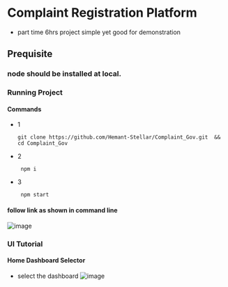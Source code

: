 # Complaint Registration Platform
- part time 6hrs project simple yet good for demonstration

## Prequisite
### node should be installed at local.
### Running Project
#### Commands
- 1 
    ```
    git clone https://github.com/Hemant-Stellar/Complaint_Gov.git  && cd Complaint_Gov
  
    ```
- 2
  ```
   npm i
  
  ```
- 3
  ```
   npm start
  
  ```
#### follow link as shown in command line
![image](https://github.com/user-attachments/assets/01dbca96-f3e2-472a-88f6-ee020205d372)

### UI Tutorial
#### Home Dashboard Selector 
- select the dashboard
![image](https://github.com/user-attachments/assets/ab0d02e4-e3aa-4cb3-8d27-6d1bd0768152)



  
